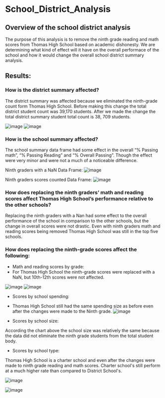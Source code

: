 # School_District_Analysis
## Overview of the school district analysis
The purpose of this analysis is to remove the ninth grade reading and math scores from Thomas High School based on academic dishonesty. We are determining what kind of effect will it have on the overall performace of the school and how it would change the overall school district summary analysis. 
## Results: 
### How is the district summary affected?

The district summary was affected because we eliminated the ninth-grade count form Thomas High School. Before making this change the total district student count was 39,170 students. After we made the change the total district summary student total count is 38, 709 students. 

![image](https://user-images.githubusercontent.com/91576834/142735370-24916f2b-6b59-4fa3-9a39-99a8b1d13d9a.png)
![image](https://user-images.githubusercontent.com/91576834/142735377-e5cfc003-5898-46bd-9a89-25d1d075f27f.png)
### How is the school summary affected?

The school summary data frame had some effect in the overall “% Passing math”, “% Passing Reading” and “% Overall Passing”. Though the effect were very minor and were not a much of a noticeable difference.  

Ninth graders with a NaN Data Frame:
![image](https://user-images.githubusercontent.com/91576834/142735467-bc4e5744-1fb6-4b6e-90b7-bef72f1dc14a.png)


Ninth graders scores counted Data Frame: 
![image](https://user-images.githubusercontent.com/91576834/142735441-8ab124cb-e2c0-42ba-aca5-4523abe4eca3.png)

### How does replacing the ninth graders’ math and reading scores affect Thomas High School’s performance relative to the other schools?

Replacing the ninth graders with a Nan had some effect to the overall performance of the school in comparison to the other schools, but the change in overall scores were not drastic. Even with ninth graders math and reading scores being removed Thomas High School was still in the top five schools.

### How does replacing the ninth-grade scores affect the following:
- Math and reading scores by grade: 
-  
  For Thomas High School the ninth-grade scores were replaced with a NaN, but 10th-12th scores were not affected.
  
![image](https://user-images.githubusercontent.com/91576834/142735551-da263778-7aee-4e16-8df5-a445b42c07cb.png)
![image](https://user-images.githubusercontent.com/91576834/142735559-b6972425-3018-43c6-ab38-6eeb17c71975.png)

- Scores by school spending:
- Thomas High School still had the same spending size as before even after the changes were made to the Ninth grade.
![image](https://user-images.githubusercontent.com/91576834/142735776-4d1ea4c4-a69d-4d22-a93b-826129f35ac8.png)

-	Scores by school size:

According the chart above the school size was relatively the same because the data did not eliminate the ninth grade students from the total student body.


- Scores by school type:

Thomas High School is a charter school and even after the changes were made to ninth grade reading and math scores. Charter school's still perform at a much higher rate than compared to District School's. 

![image](https://user-images.githubusercontent.com/91576834/142735823-181f63d5-9754-4d5f-98d6-144189c0f634.png)

![image](https://user-images.githubusercontent.com/91576834/142735814-bc20d269-5d39-43cc-82b6-e9790760e2dd.png)










